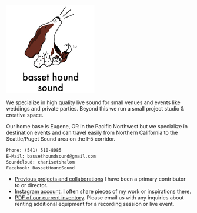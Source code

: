 ![](logo.png)

We specialize in high quality live sound for small venues and events like weddings and private parties. Beyond this we run a small project studio & creative space.

Our home base is Eugene, OR in the Pacific Northwest but we specialize in destination events and can travel easily from Northern California to the Seattle/Puget Sound area on the I-5 corridor.

```
Phone: (541) 510-8085
E-Mail: bassethoundsound@gmail.com
Soundcloud: charisetshalom
Facebook: BassetHoundSound
```

 - [Previous projects and collaborations](https://drive.google.com/folderview?id=0ByY55d6SW4s1Tkl2U1l3ajlLZFU&usp=sharing) I have been a primary contributor to or director.
 - [Instagram account](https://www.instagram.com/bassethoundsound/). I often share pieces of my work or inspirations there.
 - [PDF of our current inventory](inventory.pdf). Please email us with any inquiries about renting additional equipment for a recording session or live event.
